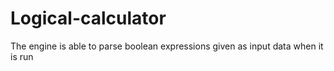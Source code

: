 # Logical-calculator
 The engine is able to parse boolean expressions given as input data when it is run
